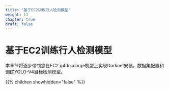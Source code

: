 ```yaml
---
title: "基于EC2训练行人检测模型"
weight: 11
chapter: true
draft: false
---
```


#           基于EC2训练行人检测模型      

本章节将逐步带领您在EC2 g4dn.xlarge机型上实现Darknet安装，数据集配置和训练YOLO-V4目标检测模型。


{{% children showhidden="false" %}}

